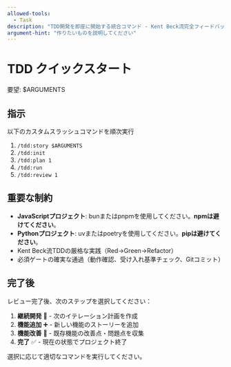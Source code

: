 ```yaml
---
allowed-tools:
  - Task
description: "TDD開発を即座に開始する統合コマンド - Kent Beck流完全フィードバックループ"
argument-hint: "作りたいものを説明してください"
---
```


# TDD クイックスタート

要望: $ARGUMENTS

## 指示

以下のカスタムスラッシュコマンドを順次実行

1. `/tdd:story $ARGUMENTS`
2. `/tdd:init`
3. `/tdd:plan 1`
4. `/tdd:run`
5. `/tdd:review 1`

## 重要な制約

- **JavaScriptプロジェクト**: bunまたはpnpmを使用してください。**npmは避けてください**。
- **Pythonプロジェクト**: uvまたはpoetryを使用してください。**pipは避けてください**。
- Kent Beck流TDDの厳格な実践（Red→Green→Refactor）
- 必須ゲートの確実な通過（動作確認、受け入れ基準チェック、Gitコミット）

## 完了後

レビュー完了後、次のステップを選択してください：

1. **継続開発** 🚀 - 次のイテレーション計画を作成
2. **機能追加** ➕ - 新しい機能のストーリーを追加  
3. **機能改善** 🔧 - 既存機能の改善点・問題点を収集
4. **完了** ✅ - 現在の状態でプロジェクト終了

選択に応じて適切なコマンドを実行してください。
